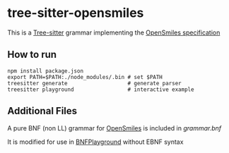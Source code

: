 # tree-sitter-opensmiles
This is a [Tree-sitter](https://github.com/tree-sitter/tree-sitter) grammar implementing the [OpenSmiles specification](http://opensmiles.org/opensmiles.html)

## How to run
	npm install package.json
	export PATH=$PATH:./node_modules/.bin # set $PATH 
	treesitter generate                   # generate parser 
	treesitter playground                 # interactive example
     

## Additional Files
A pure BNF (non LL) grammar for [OpenSmiles](http://opensmiles.org/) is included in *grammar.bnf*

It is modified for use in [BNFPlayground](https://github.com/paul-kline/bnf-playground) without EBNF syntax

